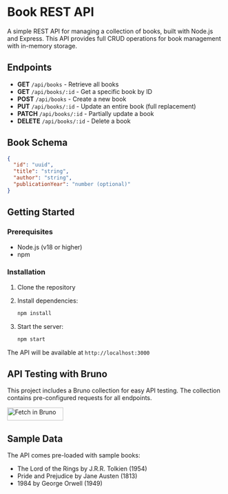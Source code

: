 # Book REST API

A simple REST API for managing a collection of books, built with Node.js and Express. This API provides full CRUD operations for book management with in-memory storage.

## Endpoints

- **GET** `/api/books` - Retrieve all books
- **GET** `/api/books/:id` - Get a specific book by ID
- **POST** `/api/books` - Create a new book
- **PUT** `/api/books/:id` - Update an entire book (full replacement)
- **PATCH** `/api/books/:id` - Partially update a book
- **DELETE** `/api/books/:id` - Delete a book

## Book Schema

```json
{
  "id": "uuid",
  "title": "string",
  "author": "string", 
  "publicationYear": "number (optional)"
}
```

## Getting Started

### Prerequisites

- Node.js (v18 or higher)
- npm

### Installation

1. Clone the repository
2. Install dependencies:
   ```bash
   npm install
   ```

3. Start the server:
   ```bash
   npm start
   ```

The API will be available at `http://localhost:3000`

## API Testing with Bruno

This project includes a Bruno collection for easy API testing. The collection contains pre-configured requests for all endpoints.

[<img src="https://fetch.usebruno.com/button.svg" alt="Fetch in Bruno" style="width: 130px; height: 30px;" width="128" height="32">](https://fetch.usebruno.com?url=https%3A%2F%2Fgithub.com%2Fganesh-bruno%2Fbook-rest-api.git "target=_blank rel=noopener noreferrer")


## Sample Data

The API comes pre-loaded with sample books:
- The Lord of the Rings by J.R.R. Tolkien (1954)
- Pride and Prejudice by Jane Austen (1813)
- 1984 by George Orwell (1949)


